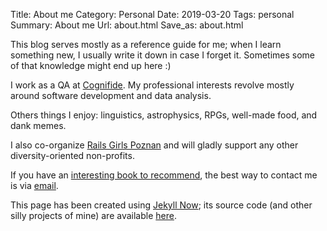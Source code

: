 Title: About me
Category: Personal
Date: 2019-03-20
Tags: personal
Summary: About me
Url: about.html
Save_as: about.html

This blog serves mostly as a reference guide for me; when I learn something new, I usually write it down in case I forget it. Sometimes some of that knowledge might end up here :)

I work as a QA at [Cognifide](https://www.cognifide.com). My professional interests revolve mostly around software development and data analysis.

Others things I enjoy: linguistics, astrophysics, RPGs, well-made food, and dank memes. 

I also co-organize [Rails Girls Poznan](http://www.railsgirls.com/poznan) and will gladly support any other diversity-oriented non-profits.

If you have an [interesting book to recommend](https://www.goodreads.com/user/show/90496754-magda), the best way to contact me is via [email](mailto:hello@magda.space).

This page has been created using [Jekyll Now](https://github.com/barryclark/jekyll-now); its source code (and other silly projects of mine) are available [here](https://github.com/mkmozgawa).